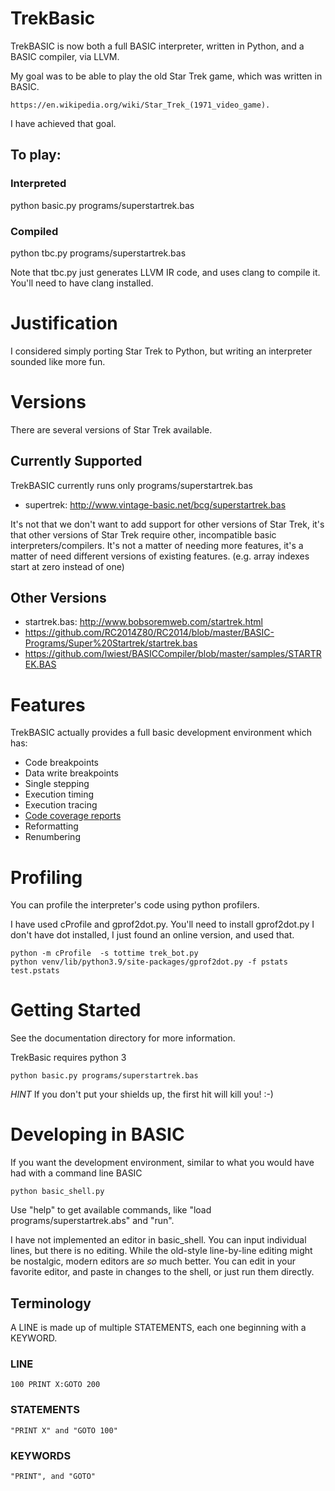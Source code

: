 # TrekBasic

TrekBASIC is now both a full BASIC interpreter, written in Python, and a BASIC compiler, via LLVM.

My goal was to be able to play the old Star Trek game, which was written in BASIC.

    https://en.wikipedia.org/wiki/Star_Trek_(1971_video_game). 

I have achieved that goal.

## To play:

### Interpreted

python basic.py programs/superstartrek.bas

### Compiled 

python tbc.py programs/superstartrek.bas

Note that tbc.py just generates LLVM IR code, and uses clang to compile it. You'll need to have clang installed.

# Justification

I considered simply porting Star Trek to Python, but 
writing an interpreter sounded like more fun.

# Versions

There are several versions of Star Trek available. 

## Currently Supported

TrekBASIC currently runs only programs/superstartrek.bas

* supertrek: http://www.vintage-basic.net/bcg/superstartrek.bas

It's not that we don't want to add support for other versions of Star Trek, it's that other versions of Star Trek
require other, incompatible basic interpreters/compilers. It's not a matter of needing more features, it's a matter
of need different versions of existing features. (e.g. array indexes start at zero instead of one)

## Other Versions
* startrek.bas: http://www.bobsoremweb.com/startrek.html
* https://github.com/RC2014Z80/RC2014/blob/master/BASIC-Programs/Super%20Startrek/startrek.bas
* https://github.com/lwiest/BASICCompiler/blob/master/samples/STARTREK.BAS

# Features

TrekBASIC actually provides a full basic development environment which has:
* Code breakpoints 
* Data write breakpoints 
* Single stepping
* Execution timing 
* Execution tracing
* [Code coverage reports](images/coverage.png)
* Reformatting
* Renumbering

# Profiling
You can profile the interpreter's code using python profilers. 

I have used cProfile and gprof2dot.py. You'll need to install gprof2dot.py 
I don't have dot installed, I just found an online version, and used that. 

    python -m cProfile  -s tottime trek_bot.py 
    python venv/lib/python3.9/site-packages/gprof2dot.py -f pstats test.pstats

# Getting Started
See the documentation directory for more information.

TrekBasic requires python 3

    python basic.py programs/superstartrek.bas

*HINT* If you don't put your shields up, the first hit will kill you! :-)

# Developing in BASIC

If you want the development environment, similar to what you would have had with a command line BASIC

    python basic_shell.py

Use "help" to get available commands, like "load programs/superstartrek.abs" and "run". 

I have not implemented an editor in basic_shell. You can input individual lines, but there is no editing.
While the old-style line-by-line editing might be nostalgic, modern editors are *so* much better. 
You can edit in your favorite editor, and paste in changes to the shell, or just run them directly.

## Terminology
A LINE is made up of multiple STATEMENTS, each one beginning with a KEYWORD.

### LINE
    100 PRINT X:GOTO 200
### STATEMENTS
    "PRINT X" and "GOTO 100"
### KEYWORDS
    "PRINT", and "GOTO"

